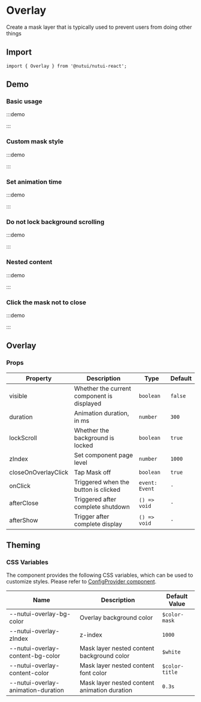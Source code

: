 # Overlay



Create a mask layer that is typically used to prevent users from doing other things

## Import

```tsx
import { Overlay } from '@nutui/nutui-react';
```

## Demo

### Basic usage

:::demo

<CodeBlock src='h5/demo1.tsx'></CodeBlock>

:::

### Custom mask style

:::demo

<CodeBlock src='h5/demo2.tsx'></CodeBlock>

:::

### Set animation time

:::demo

<CodeBlock src='h5/demo3.tsx'></CodeBlock>

:::

### Do not lock background scrolling

:::demo

<CodeBlock src='h5/demo4.tsx'></CodeBlock>

:::

### Nested content

:::demo

<CodeBlock src='h5/demo5.tsx'></CodeBlock>

:::

### Click the mask not to close

:::demo

<CodeBlock src='h5/demo6.tsx'></CodeBlock>

:::

## Overlay

### Props

| Property | Description | Type | Default |
| --- | --- | --- | --- |
| visible | Whether the current component is displayed | `boolean` | `false` |
| duration | Animation duration, in ms | `number` | `300` |
| lockScroll | Whether the background is locked | `boolean` | `true` |
| zIndex | Set component page level | `number` | `1000` |
| closeOnOverlayClick | Tap Mask off | `boolean` | `true` |
| onClick | Triggered when the button is clicked | `event: Event` | `-` |
| afterClose | Triggered after complete shutdown | `() => void` | `-` |
| afterShow | Trigger after complete display | `() => void` | `-` |

## Theming

### CSS Variables

The component provides the following CSS variables, which can be used to customize styles. Please refer to [ConfigProvider component](#/en-US/component/configprovider).

| Name | Description | Default Value |
| --- | --- | --- |
| \--nutui-overlay-bg-color | Overlay background color | `$color-mask` |
| \--nutui-overlay-zIndex | z-index | `1000` |
| \--nutui-overlay-content-bg-color | Mask layer nested content background color | `$white` |
| \--nutui-overlay-content-color | Mask layer nested content font color | `$color-title` |
| \--nutui-overlay-animation-duration| Mask layer nested content animation duration | `0.3s` |
